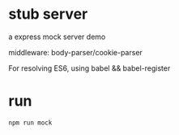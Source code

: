 # stub server
a express mock server demo

middleware: body-parser/cookie-parser

For resolving ES6, using babel && babel-register
# run
```
npm run mock
```
